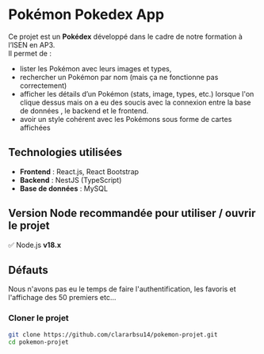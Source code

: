 # Pokémon Pokedex App

Ce projet est un **Pokédex** développé dans le cadre de notre formation à l’ISEN en AP3.  
Il permet de :
- lister les Pokémon avec leurs images et types,
- rechercher un Pokémon par nom (mais ça ne fonctionne pas correctement)
- afficher les détails d’un Pokémon (stats, image, types, etc.) lorsque l'on clique dessus mais on a eu des soucis avec la connexion entre la base de données , le backend et le frontend.
- avoir un style cohérent avec les Pokémons sous forme de cartes affichées

## Technologies utilisées

- **Frontend** : React.js, React Bootstrap
- **Backend** : NestJS (TypeScript) 
- **Base de données** : MySQL  

## Version Node recommandée pour utiliser / ouvrir le projet 

✅ Node.js **v18.x** 

## Défauts
Nous n'avons pas eu le temps de faire l'authentification, les favoris et l'affichage des 50 premiers etc...


### Cloner le projet

```bash
git clone https://github.com/clararbsu14/pokemon-projet.git
cd pokemon-projet